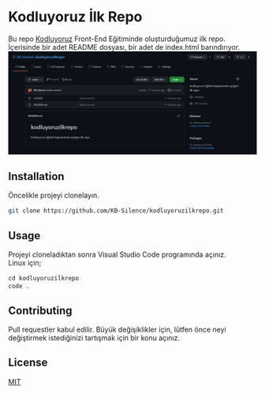 # **Kodluyoruz İlk Repo**  

Bu repo [Kodluyoruz](https://www.kodluyoruz.org) Front-End Eğitiminde oluşturduğumuz ilk repo. İçerisinde bir adet README dosyası, bir adet de index.html barındırıyor.
![](kodluyoruzilkrepo.png)
## Installation

Öncelikle projeyi clonelayın.  

```bash
git clone https://github.com/KB-Silence/kodluyoruzilkrepo.git
```
## Usage  
Projeyi cloneladıktan sonra Visual Studio Code programında açınız.  
Linux için;  
```
cd kodluyoruzilkrepo
code .
```  

## Contributing
Pull requestler kabul edilir. Büyük değişiklikler için, lütfen önce neyi değiştirmek istediğinizi tartışmak için bir konu açınız.

## License
[MIT](https://choosealicense.com/licenses/mit/)
